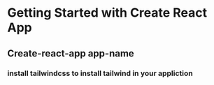 # Getting Started with Create React App

## Create-react-app app-name
### install tailwindcss to install tailwind in your appliction

